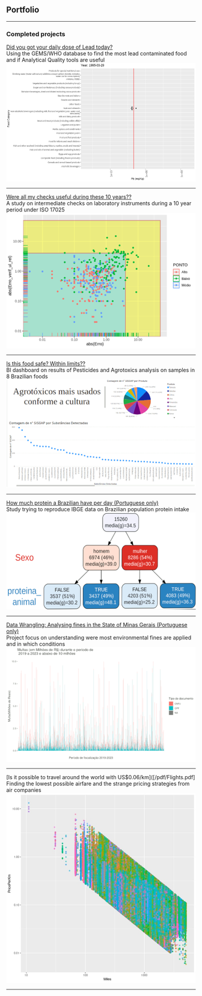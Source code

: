 ## Portfolio

---

### Completed projects

[Did you got your daily dose of Lead today?](https://htmlpreview.github.io/?https://raw.githubusercontent.com/fabianofrombrazil/GEMS/main/GEMS_notebook.html)<br>
Using the GEMS/WHO database to find the most lead contaminated food and if Analytical Quality tools are useful
<img src="images/boxplot.gif"/>

---
[Were all my checks useful during these 10 years??](https://htmlpreview.github.io/?https://raw.githubusercontent.com/fabianofrombrazil/Calibration/main/calib2.html)<br>
A study on intermediate checks on laboratory instruments during a 10 year period under ISO 17025 
<img src="images/calib.png?raw=true"/>

---
[Is this food safe? Within limits?? ](https://htmlpreview.github.io/?https://app.powerbi.com/links/VYubI8GFxt?ctid=7c1b4644-0203-4648-9b13-aacaa1477d13&pbi_source=linkShare&bookmarkGuid=8909e82e-41cc-4d2f-9fd4-18fa43e61747)<br>
BI dashboard on results of Pesticides and Agrotoxics analysis on samples in 8 Brazilian foods
<img src="images/BI.gif?raw=true"/>

---
[How much protein a Brazilian have per day (Portuguese only) ](https://htmlpreview.github.io/?https://rpubs.com/fabiano_silva/POF)<br>
Study trying to reproduce IBGE data on Brazilian population protein intake
<img src="images/proteina.gif?raw=true"/>

---
[Data Wrangling: Analysing fines in the State of Minas Gerais (Portuguese only) ](https://htmlpreview.github.io/?https://rpubs.com/fabiano_silva/Multas)<br>
Project focus on understanding were most environmental fines are applied and in which conditions 
<img src="images/Multas.gif?raw=true"/>

---
[Is it possible to travel around the world with US$0.06/km]([/pdf/Flights.pdf]<br>
Finding the lowest possible airfare and the strange pricing strategies from air companies
<img src="images/travel.jpeg?raw=true"/>

---




